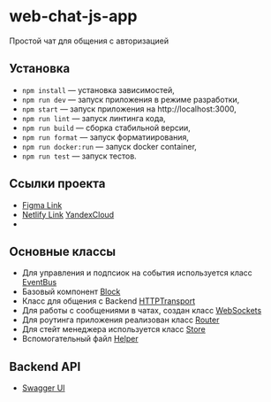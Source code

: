 # web-chat-js-app

Простой чат для общения с авторизацией

## Установка

- `npm install` — установка зависимостей,
- `npm run dev` — запуск приложения в режиме разработки,
- `npm start` — запуск приложения на http://localhost:3000,
- `npm run lint` — запуск линтинга кода,
- `npm run build` — сборка стабильной версии,
- `npm run format` — запуск форматиирования,
- `npm run docker:run` — запуск docker container,
- `npm run test` — запуск тестов.

## Ссылки проекта

-   [Figma Link](https://www.figma.com/file/IdwNJLlJbV5wUAZMMTfbLq/web-chat-js-app?node-id=0%3A1&t=NxeGuDHLfr2HN2lK-0)
-   [Netlify Link](https://guileless-licorice-d5ec7d.netlify.app/)
	[YandexCloud](https://bbaqas5iaphn9nf82ekl.containers.yandexcloud.net/)
- 
## Основные классы

- Для управления и подпсиок на события используется класс <a href="https://github.com/laksan1/middle.messenger.praktikum.yandex/blob/main/src/utils/EventBus.ts" target="_blank" title="EventBus">EventBus</a>
- Базовый компонент <a href="https://github.com/laksan1/middle.messenger.praktikum.yandex/blob/main/src/utils/Block.ts" target="_blank" title="Block">Block</a>
- Класс для общения с Backend <a href="https://github.com/laksan1/middle.messenger.praktikum.yandex/blob/sprint_4/src/utils/HTTPTransport.ts" target="_blank" title="HTTPTransport">HTTPTransport</a>
- Для работы с сообщениями в чатах, создан класс <a href="https://github.com/laksan1/middle.messenger.praktikum.yandex/blob/sprint_4/src/utils/WSTransport.ts" target="_blank" title="WebSockets">WebSockets</a>
- Для роутинга приложения реализован класс <a href="https://github.com/laksan1/middle.messenger.praktikum.yandex/blob/main/src/utils/Router.ts" target="_blank" title="Router">Router</a>
- Для стейт менеджера используется класс  <a href="https://github.com/laksan1/middle.messenger.praktikum.yandex/blob/main/src/utils/Store.ts" target="_blank" title="Store">Store</a>
- Вспомогательный файл   <a href="https://github.com/laksan1/middle.messenger.praktikum.yandex/blob/main/src/utils/helpers.ts" target="_blank" title="Helper">Helper</a>


## Backend API

- <a href="https://ya-praktikum.tech/api/v2/swagger/#/" target="_blank" title="API">Swagger UI</a>
